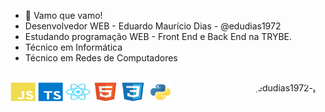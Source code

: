 - 👋 Vamo que vamo! 
- Desenvolvedor WEB -  Eduardo Maurício Dias - @edudias1972
- Estudando programação WEB - Front End e Back End na TRYBE.
- Técnico em Informática 
- Técnico em Redes de Computadores

<!---
edudias1972/edudias1972 is a ✨ special ✨ repository because its `README.md` (this file) appears on your GitHub profile.
You can click the Preview link to take a look at your changes.
--->
<div style="display: inline_block"><br>
  <img align="center" alt="edudias1972" height="30" width="40" src="https://raw.githubusercontent.com/devicons/devicon/master/icons/javascript/javascript-plain.svg">
  <img align="center" alt="edudias1972" height="30" width="40" src="https://raw.githubusercontent.com/devicons/devicon/master/icons/typescript/typescript-plain.svg">
  <img align="center" alt="edudias1972-React" height="30" width="40" src="https://raw.githubusercontent.com/devicons/devicon/master/icons/react/react-original.svg">
  <img align="center" alt="edudias1972HTML" height="30" width="40" src="https://raw.githubusercontent.com/devicons/devicon/master/icons/html5/html5-original.svg">
  <img align="center" alt="edudias1972-CSS" height="30" width="40" src="https://raw.githubusercontent.com/devicons/devicon/master/icons/css3/css3-original.svg">
  <img align="center" alt="edudias1972-Python" height="30" width="40" src="https://raw.githubusercontent.com/devicons/devicon/master/icons/python/python-original.svg">
  
  <img align="right" alt="edudias1972-pic" height="150" style="border-radius:50px;" src="[[https://www.facebook.com/photo.php?fbid=4030900703644961&set=pb.100001752125821.-2207520000..&type=3]](https://scontent.fpoa7-1.fna.fbcdn.net/v/t1.6435-9/136745205_3509497632451940_3080531758100703067_n.jpg?_nc_cat=102&ccb=1-7&_nc_sid=730e14&_nc_eui2=AeGEuQaQ4hn6JZhQBFd6E2_64WTx9ipzhhfhZPH2KnOGF9IS6Zr8Qd1iXoPvPtn8jFlqqcgLyyotFwAeFj-2b81i&_nc_ohc=5HOunjmnrRwAX8yNhUd&_nc_ht=scontent.fpoa7-1.fna&oh=00_AT_hJRVfTeBzfVKS6TGmZq5C44bsElcIdXLAdxiLdlzz2g&oe=62F73CF2)">
</div>
